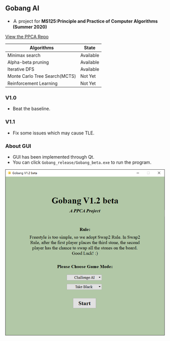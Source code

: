 ## Gobang AI

- Ａ project for **MS125:Principle and Practice of Computer Algorithms (Summer 2020)**

[View the PPCA Repo](https://github.com/Gabr1e1/Gomoku)

|  Algorithms  | State  |
|  ----  | ----  |
| Minimax search  | Available |
| Alpha-beta pruning | Available |
| Iterative DFS | Available |
| Monte Carlo Tree Search(MCTS) | Not Yet |
| Reinforcement Learning | Not Yet |

### V1.0
- Beat the baseline.

### V1.1
- Fix some issues which may cause TLE.

### About GUI
- GUI has been implemented through Qt.
- You can click `Gobang_release/Gobang_beta.exe` to run the program.

![GUI](https://github.com/ChenWendi2001/GoBang_AI/blob/master/Gobang_beta/source/menu.PNG)

